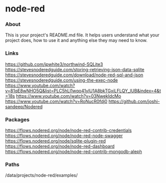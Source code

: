 node-red
========

### About
This is your project's README.md file. It helps users understand what your
project does, how to use it and anything else they may need to know.

### Links
https://github.com/jpwhite3/northwind-SQLite3
https://stevesnoderedguide.com/storing-retrieving-json-data-sqlite
https://stevesnoderedguide.com/download/node-red-sql-and-json
https://stevesnoderedguide.com/using-the-exec-node
https://www.youtube.com/watch?v=81qE8wNHO5Q&list=PLC5hLl1wqo41ylU1A8bkTGxiLFLQY_lUB&index=4&t=18s
https://www.youtube.com/watch?v=03NwekIdcMo
https://www.youtube.com/watch?v=RoNucR0fdj0
https://github.com/joshi-sandeep/Nodered

### Packages
https://flows.nodered.org/node/node-red-contrib-credentials
https://flows.nodered.org/node/node-red-node-swagger
https://flows.nodered.org/node/sqlite-plugin-red
https://flows.nodered.org/node/node-red-dashboard
https://flows.nodered.org/node/node-red-contrib-mongodb-aleph

### Paths
/data/projects/node-red/examples/